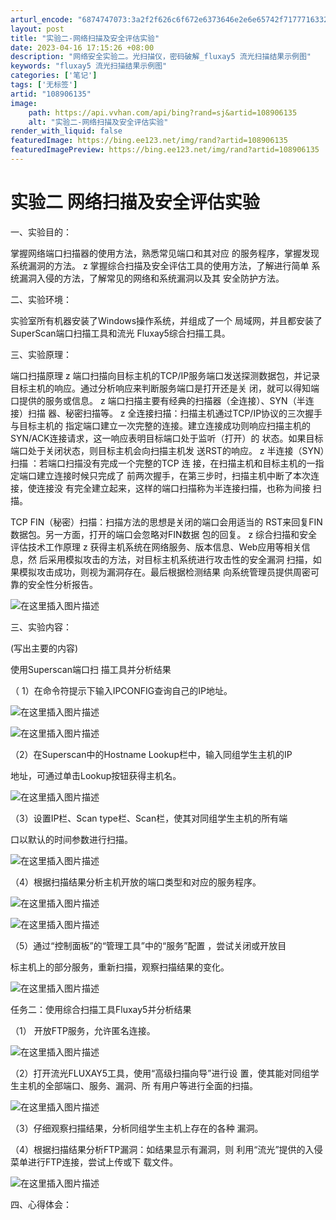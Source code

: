 ```yaml
---
arturl_encode: "6874747073:3a2f2f626c6f672e6373646e2e6e65742f717771633236322f:61727469636c652f64657461696c732f313038393036313335"
layout: post
title: "实验二-网络扫描及安全评估实验"
date: 2023-04-16 17:15:26 +08:00
description: "网络安全实验二。光扫描仪，密码破解_fluxay5 流光扫描结果示例图"
keywords: "fluxay5 流光扫描结果示例图"
categories: ['笔记']
tags: ['无标签']
artid: "108906135"
image:
    path: https://api.vvhan.com/api/bing?rand=sj&artid=108906135
    alt: "实验二-网络扫描及安全评估实验"
render_with_liquid: false
featuredImage: https://bing.ee123.net/img/rand?artid=108906135
featuredImagePreview: https://bing.ee123.net/img/rand?artid=108906135
---
```


# 实验二 网络扫描及安全评估实验

一、实验目的：
  
掌握网络端口扫描器的使用方法，熟悉常见端口和其对应 的服务程序，掌握发现系统漏洞的方法。 z 掌握综合扫描及安全评估工具的使用方法，了解进行简单 系统漏洞入侵的方法，了解常见的网络和系统漏洞以及其 安全防护方法。
  
二、实验环境：
  
实验室所有机器安装了Windows操作系统，并组成了一个 局域网，并且都安装了SuperScan端口扫描工具和流光 Fluxay5综合扫描工具。
  
三、实验原理：
  
端口扫描原理 z 端口扫描向目标主机的TCP/IP服务端口发送探测数据包，并记录 目标主机的响应。通过分析响应来判断服务端口是打开还是关 闭，就可以得知端口提供的服务或信息。 z 端口扫描主要有经典的扫描器（全连接）、SYN（半连接）扫描 器、秘密扫描等。 z 全连接扫描：扫描主机通过TCP/IP协议的三次握手与目标主机的 指定端口建立一次完整的连接。建立连接成功则响应扫描主机的 SYN/ACK连接请求，这一响应表明目标端口处于监听（打开）的 状态。如果目标端口处于关闭状态，则目标主机会向扫描主机发 送RST的响应。 z 半连接（SYN）扫描 ：若端口扫描没有完成一个完整的TCP 连 接，在扫描主机和目标主机的一指定端口建立连接时候只完成了 前两次握手，在第三步时，扫描主机中断了本次连接，使连接没 有完全建立起来，这样的端口扫描称为半连接扫描，也称为间接 扫描。
  
TCP FIN（秘密）扫描：扫描方法的思想是关闭的端口会用适当的 RST来回复FIN数据包。另一方面，打开的端口会忽略对FIN数据 包的回复。 z 综合扫描和安全评估技术工作原理 z 获得主机系统在网络服务、版本信息、Web应用等相关信息，然 后采用模拟攻击的方法，对目标主机系统进行攻击性的安全漏洞 扫描，如果模拟攻击成功，则视为漏洞存在。最后根据检测结果 向系统管理员提供周密可靠的安全性分析报告。
  
![在这里插入图片描述](https://i-blog.csdnimg.cn/blog_migrate/7b7ba732f21f1e51bc36de12008293eb.png#pic_center)

三、实验内容：
  
(写出主要的内容)
  
使用Superscan端口扫 描工具并分析结果
  
（ 1）在命令符提示下输入IPCONFIG查询自己的IP地址。
  
![在这里插入图片描述](https://i-blog.csdnimg.cn/blog_migrate/5b7e318458a5c2bc5c2ef40c83490571.png#pic_center)

![在这里插入图片描述](https://i-blog.csdnimg.cn/blog_migrate/4bbd8fe2d93e42a1a95f8ec6cf181bce.png#pic_center)

（2）在Superscan中的Hostname Lookup栏中，输入同组学生主机的IP
  
地址，可通过单击Lookup按钮获得主机名。

![在这里插入图片描述](https://i-blog.csdnimg.cn/blog_migrate/52c6f08c01ff1271214dd7aff83c4a1c.png#pic_center)

（3）设置IP栏、Scan type栏、Scan栏，使其对同组学生主机的所有端
  
口以默认的时间参数进行扫描。
  
![在这里插入图片描述](https://i-blog.csdnimg.cn/blog_migrate/70689e0238a45f60f76fbe16598e567d.png#pic_center)

（4）根据扫描结果分析主机开放的端口类型和对应的服务程序。
  
![在这里插入图片描述](https://i-blog.csdnimg.cn/blog_migrate/8aac9bc89559418dd3788e6bb5d0e1d8.png#pic_center)
  
![在这里插入图片描述](https://i-blog.csdnimg.cn/blog_migrate/5fc4d37fede95b08d80971041afea2c3.png#pic_center)

（5）通过“控制面板”的“管理工具”中的“服务”配置 ，尝试关闭或开放目
  
标主机上的部分服务，重新扫描，观察扫描结果的变化。
  
![在这里插入图片描述](https://i-blog.csdnimg.cn/blog_migrate/6f0a0efe1640eb6964bfea421cc6cf86.png#pic_center)

任务二：使用综合扫描工具Fluxay5并分析结果
  
（1） 开放FTP服务，允许匿名连接。
  
![在这里插入图片描述](https://i-blog.csdnimg.cn/blog_migrate/ea3d34fe91d592ec5c00a4be7a24a7ff.png#pic_center)

（2）打开流光FLUXAY5工具，使用“高级扫描向导”进行设 置，使其能对同组学生主机的全部端口、服务、漏洞、所 有用户等进行全面的扫描。
  
![在这里插入图片描述](https://i-blog.csdnimg.cn/blog_migrate/1f862acafc769a796ae8a435fbe49847.png#pic_center)

（3）仔细观察扫描结果，分析同组学生主机上存在的各种 漏洞。
  
（4）根据扫描结果分析FTP漏洞：如结果显示有漏洞，则 利用“流光”提供的入侵菜单进行FTP连接，尝试上传或下 载文件。
  
![在这里插入图片描述](https://i-blog.csdnimg.cn/blog_migrate/764b226ddbcaa83a0d1708ab05c94d96.png#pic_center)

四、心得体会：